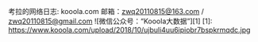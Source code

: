 考拉的网络日志: kooola.com
邮箱：zwq20110815@163.com / zwq20110815@gmail.com
![微信公众号：“Kooola大数据”][1]
[1]: https://www.kooola.com/upload/2018/10/ujbuli4uu6ipiobr7bspkrmqdc.jpg

